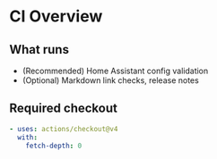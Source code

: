 # CI Overview

## What runs
- (Recommended) Home Assistant config validation
- (Optional) Markdown link checks, release notes

## Required checkout
```yaml
- uses: actions/checkout@v4
  with:
    fetch-depth: 0
```
